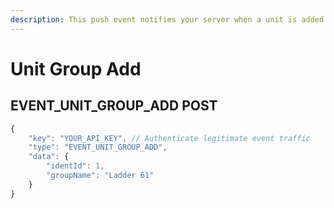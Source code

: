 ```yaml
---
description: This push event notifies your server when a unit is added to a unit group.
---
```


# Unit Group Add

## EVENT\_UNIT\_GROUP\_ADD POST

```javascript
{
    "key": "YOUR_API_KEY", // Authenticate legitimate event traffic
    "type": "EVENT_UNIT_GROUP_ADD",
    "data": {
        "identId": 1,
        "groupName": "Ladder 61"
    }
}
```

